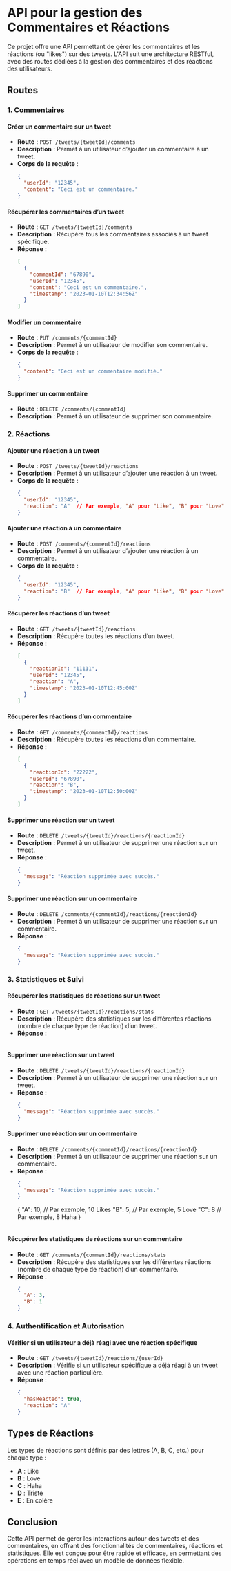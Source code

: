 # API pour la gestion des Commentaires et Réactions

Ce projet offre une API permettant de gérer les commentaires et les réactions (ou "likes") sur des tweets. L'API suit une architecture RESTful, avec des routes dédiées à la gestion des commentaires et des réactions des utilisateurs.

## Routes

### 1. **Commentaires**

#### Créer un commentaire sur un tweet
- **Route** : `POST /tweets/{tweetId}/comments`
- **Description** : Permet à un utilisateur d’ajouter un commentaire à un tweet.
- **Corps de la requête** :
    ```json
    {
      "userId": "12345",
      "content": "Ceci est un commentaire."
    }
    ```

#### Récupérer les commentaires d’un tweet
- **Route** : `GET /tweets/{tweetId}/comments`
- **Description** : Récupère tous les commentaires associés à un tweet spécifique.
- **Réponse** :
    ```json
    [
      {
        "commentId": "67890",
        "userId": "12345",
        "content": "Ceci est un commentaire.",
        "timestamp": "2023-01-10T12:34:56Z"
      }
    ]
    ```

#### Modifier un commentaire
- **Route** : `PUT /comments/{commentId}`
- **Description** : Permet à un utilisateur de modifier son commentaire.
- **Corps de la requête** :
    ```json
    {
      "content": "Ceci est un commentaire modifié."
    }
    ```

#### Supprimer un commentaire
- **Route** : `DELETE /comments/{commentId}`
- **Description** : Permet à un utilisateur de supprimer son commentaire.

### 2. **Réactions**

#### Ajouter une réaction à un tweet
- **Route** : `POST /tweets/{tweetId}/reactions`
- **Description** : Permet à un utilisateur d’ajouter une réaction à un tweet.
- **Corps de la requête** :
    ```json
    {
      "userId": "12345",
      "reaction": "A"  // Par exemple, "A" pour "Like", "B" pour "Love", "C" pour "Haha", etc.
    }
    ```

#### Ajouter une réaction à un commentaire
- **Route** : `POST /comments/{commentId}/reactions`
- **Description** : Permet à un utilisateur d’ajouter une réaction à un commentaire.
- **Corps de la requête** :
    ```json
    {
      "userId": "12345",
      "reaction": "B"  // Par exemple, "A" pour "Like", "B" pour "Love", "C" pour "Haha", etc.
    }
    ```

#### Récupérer les réactions d’un tweet
- **Route** : `GET /tweets/{tweetId}/reactions`
- **Description** : Récupère toutes les réactions d’un tweet.
- **Réponse** :
    ```json
    [
      {
        "reactionId": "11111",
        "userId": "12345",
        "reaction": "A",
        "timestamp": "2023-01-10T12:45:00Z"
      }
    ]
    ```

#### Récupérer les réactions d’un commentaire
- **Route** : `GET /comments/{commentId}/reactions`
- **Description** : Récupère toutes les réactions d’un commentaire.
- **Réponse** :
    ```json
    [
      {
        "reactionId": "22222",
        "userId": "67890",
        "reaction": "B",
        "timestamp": "2023-01-10T12:50:00Z"
      }
    ]
    ```

#### Supprimer une réaction sur un tweet
- **Route** : `DELETE /tweets/{tweetId}/reactions/{reactionId}`
- **Description** : Permet à un utilisateur de supprimer une réaction sur un tweet.
- **Réponse** :
    ```json
    {
      "message": "Réaction supprimée avec succès."
    }
    ```

#### Supprimer une réaction sur un commentaire
- **Route** : `DELETE /comments/{commentId}/reactions/{reactionId}`
- **Description** : Permet à un utilisateur de supprimer une réaction sur un commentaire.
- **Réponse** :
    ```json
    {
      "message": "Réaction supprimée avec succès."
    }
    ```

### 3. **Statistiques et Suivi**

#### Récupérer les statistiques de réactions sur un tweet
- **Route** : `GET /tweets/{tweetId}/reactions/stats`
- **Description** : Récupère des statistiques sur les différentes réactions (nombre de chaque type de réaction) d’un tweet.
- **Réponse** :
    ```json
#### Supprimer une réaction sur un tweet
- **Route** : `DELETE /tweets/{tweetId}/reactions/{reactionId}`
- **Description** : Permet à un utilisateur de supprimer une réaction sur un tweet.
- **Réponse** :
    ```json
    {
      "message": "Réaction supprimée avec succès."
    }
    ```

#### Supprimer une réaction sur un commentaire
- **Route** : `DELETE /comments/{commentId}/reactions/{reactionId}`
- **Description** : Permet à un utilisateur de supprimer une réaction sur un commentaire.
- **Réponse** :
    ```json
    {
      "message": "Réaction supprimée avec succès."
    }
    ```
    {
      "A": 10,  // Par exemple, 10 Likes
      "B": 5,   // Par exemple, 5 Love
      "C": 8    // Par exemple, 8 Haha
    }
    ```

#### Récupérer les statistiques de réactions sur un commentaire
- **Route** : `GET /comments/{commentId}/reactions/stats`
- **Description** : Récupère des statistiques sur les différentes réactions (nombre de chaque type de réaction) d’un commentaire.
- **Réponse** :
    ```json
    {
      "A": 3,
      "B": 1
    }
    ```

### 4. **Authentification et Autorisation**

#### Vérifier si un utilisateur a déjà réagi avec une réaction spécifique
- **Route** : `GET /tweets/{tweetId}/reactions/{userId}`
- **Description** : Vérifie si un utilisateur spécifique a déjà réagi à un tweet avec une réaction particulière.
- **Réponse** :
    ```json
    {
      "hasReacted": true,
      "reaction": "A"
    }
    ```

## Types de Réactions

Les types de réactions sont définis par des lettres (A, B, C, etc.) pour chaque type :

- **A** : Like
- **B** : Love
- **C** : Haha
- **D** : Triste
- **E** : En colère

## Conclusion

Cette API permet de gérer les interactions autour des tweets et des commentaires, en offrant des fonctionnalités de commentaires, réactions et statistiques. Elle est conçue pour être rapide et efficace, en permettant des opérations en temps réel avec un modèle de données flexible.

